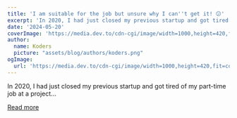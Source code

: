 ```yaml
---
title: 'I am suitable for the job but unsure why I can''t get it! 😕'
excerpt: 'In 2020, I had just closed my previous startup and got tired of my part-time job at a project...'
date: '2024-05-20'
coverImage: 'https://media.dev.to/cdn-cgi/image/width=1000,height=420,fit=cover,gravity=auto,format=auto/https%3A%2F%2Fdev-to-uploads.s3.amazonaws.com%2Fuploads%2Farticles%2Ftna57m2zefijsypw3614.png'
author:
  name: Koders
  picture: "assets/blog/authors/koders.png"
ogImage:
  url: 'https://media.dev.to/cdn-cgi/image/width=1000,height=420,fit=cover,gravity=auto,format=auto/https%3A%2F%2Fdev-to-uploads.s3.amazonaws.com%2Fuploads%2Farticles%2Ftna57m2zefijsypw3614.png'
---
```


In 2020, I had just closed my previous startup and got tired of my part-time job at a project...

[Read more](https://dev.to/github20k/i-am-suitable-for-the-job-but-unsure-why-i-cant-get-it-5eg4)
